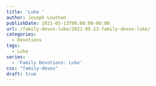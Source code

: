 ```yaml
---
title: 'Luke '
author: Joseph Louthan
publishDate: 2021-05-13T06:00:00-06:00
url: /family-devos-luke/2021-05-13-family-devos-luke/
categories:
  - Devotions
tags:
  - Luke
series:
  - 'Family Devotions: Luke'
css: "family-devos"
draft: true
---
```

